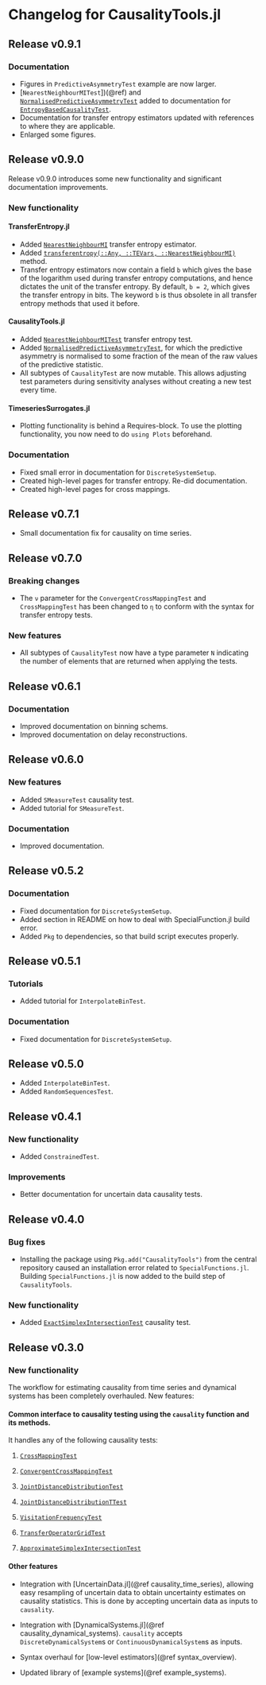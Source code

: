 # Changelog for CausalityTools.jl

## Release v0.9.1

### Documentation

- Figures in `PredictiveAsymmetryTest` example are now larger.
- [`NearestNeighbourMITest`])(@ref) and [`NormalisedPredictiveAsymmetryTest`](@ref) added to documentation
    for [`EntropyBasedCausalityTest`](@ref).
- Documentation for transfer entropy estimators updated with references to where they are applicable.
- Enlarged some figures.

## Release v0.9.0

Release v0.9.0 introduces some new functionality and significant documentation improvements.

### New functionality

#### TransferEntropy.jl

- Added [`NearestNeighbourMI`](@ref) transfer entropy estimator.
- Added [`transferentropy(::Any, ::TEVars, ::NearestNeighbourMI)`](@ref) method.
- Transfer entropy estimators now contain a field `b` which gives the base of the logarithm
    used during transfer entropy computations, and hence dictates the unit of the transfer 
    entropy. By default, `b = 2`, which gives the transfer entropy in bits. The keyword `b` 
    is thus obsolete in all transfer entropy methods that used it before.

#### CausalityTools.jl

- Added [`NearestNeighbourMITest`](@ref) transfer entropy test.
- Added [`NormalisedPredictiveAsymmetryTest`](@ref), for which the predictive asymmetry 
    is normalised to some fraction of the mean of the raw values of the predictive statistic.
- All subtypes of `CausalityTest` are now mutable. This allows adjusting test 
    parameters during sensitivity analyses without creating a new test every time.

#### TimeseriesSurrogates.jl

- Plotting functionality is behind a Requires-block. To use the plotting functionality, you 
    now need to do `using Plots` beforehand.

### Documentation

- Fixed small error in documentation for `DiscreteSystemSetup`.
- Created high-level pages for transfer entropy. Re-did documentation.
- Created high-level pages for cross mappings.

## Release v0.7.1

- Small documentation fix for causality on time series.

## Release v0.7.0

### Breaking changes

- The `ν` parameter for the `ConvergentCrossMappingTest` and `CrossMappingTest` 
    has been changed to `η` to conform with the syntax for transfer entropy tests.

### New features

- All subtypes of `CausalityTest` now have a type parameter `N` indicating
    the number of elements that are returned when applying the tests.

## Release v0.6.1

### Documentation

- Improved documentation on binning schems.
- Improved documentation on delay reconstructions.

## Release v0.6.0

### New features

- Added `SMeasureTest` causality test.
- Added tutorial for `SMeasureTest`.

### Documentation

- Improved documentation.

## Release v0.5.2

### Documentation

- Fixed documentation for `DiscreteSystemSetup`.
- Added section in README on how to deal with SpecialFunction.jl build error.
- Added `Pkg` to dependencies, so that build script executes properly.

## Release v0.5.1

### Tutorials

- Added tutorial for `InterpolateBinTest`.

### Documentation

- Fixed documentation for `DiscreteSystemSetup`.

## Release v0.5.0

- Added `InterpolateBinTest`.
- Added `RandomSequencesTest`.

## Release v0.4.1

### New functionality

- Added `ConstrainedTest`.

### Improvements

- Better documentation for uncertain data causality tests.

## Release v0.4.0

### Bug fixes

- Installing the package using `Pkg.add("CausalityTools")` from the central repository caused an  installation error related to `SpecialFunctions.jl`. Building `SpecialFunctions.jl` is now added to the build step of `CausalityTools`.

### New functionality

- Added [`ExactSimplexIntersectionTest`](@ref) causality test.

## Release v0.3.0

### New functionality

The workflow for estimating causality from time series and dynamical systems has been completely overhauled. New features:

#### Common interface to causality testing using the `causality` function and its methods. 

It handles any of the following causality tests:

1. [`CrossMappingTest`](@ref)

2. [`ConvergentCrossMappingTest`](@ref)

3. [`JointDistanceDistributionTest`](@ref)

4. [`JointDistanceDistributionTTest`](@ref)

5. [`VisitationFrequencyTest`](@ref)

6. [`TransferOperatorGridTest`](@ref)

7. [`ApproximateSimplexIntersectionTest`](@ref)

#### Other features

- Integration with [UncertainData.jl](@ref causality_time_series), allowing easy resampling of
    uncertain data to obtain uncertainty estimates on causality statistics. This is done
    by accepting uncertain data as inputs to `causality`.

- Integration with [DynamicalSystems.jl](@ref causality_dynamical_systems). `causality` accepts
    `DiscreteDynamicalSystem`s or `ContinuousDynamicalSystem`s as inputs.

- Syntax overhaul for [low-level estimators](@ref syntax_overview).

- Updated library of [example systems](@ref example_systems).
